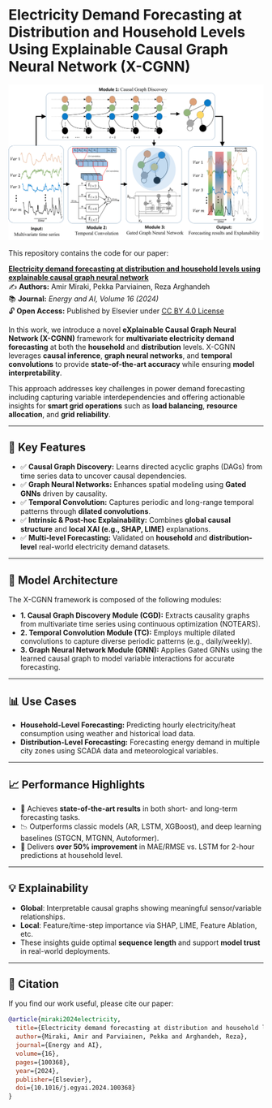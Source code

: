 # Electricity Demand Forecasting at Distribution and Household Levels Using Explainable Causal Graph Neural Network (X-CGNN)

![X-CGNN Pipeline](Pipeline_X-CGNN.png)

This repository contains the code for our paper:

**[Electricity demand forecasting at distribution and household levels using explainable causal graph neural network](https://doi.org/10.1016/j.egyai.2024.100368)**  
✍ **Authors:** Amir Miraki, Pekka Parviainen, Reza Arghandeh  
📚 **Journal:** *Energy and AI, Volume 16 (2024)*  
🔓 **Open Access:** Published by Elsevier under [CC BY 4.0 License](http://creativecommons.org/licenses/by/4.0/)

In this work, we introduce a novel **eXplainable Causal Graph Neural Network (X-CGNN)** framework for **multivariate electricity demand forecasting** at both the **household** and **distribution** levels. X-CGNN leverages **causal inference**, **graph neural networks**, and **temporal convolutions** to provide **state-of-the-art accuracy** while ensuring **model interpretability**.

This approach addresses key challenges in power demand forecasting including capturing variable interdependencies and offering actionable insights for **smart grid operations** such as **load balancing**, **resource allocation**, and **grid reliability**.

---

## 📌 Key Features

- ✅ **Causal Graph Discovery:** Learns directed acyclic graphs (DAGs) from time series data to uncover causal dependencies.  
- ✅ **Graph Neural Networks:** Enhances spatial modeling using **Gated GNNs** driven by causality.  
- ✅ **Temporal Convolution:** Captures periodic and long-range temporal patterns through **dilated convolutions**.  
- ✅ **Intrinsic & Post-hoc Explainability:** Combines **global causal structure** and **local XAI (e.g., SHAP, LIME)** explanations.  
- ✅ **Multi-level Forecasting:** Validated on **household** and **distribution-level** real-world electricity demand datasets.  

---

## 🧠 Model Architecture

The X-CGNN framework is composed of the following modules:

- **1. Causal Graph Discovery Module (CGD):** Extracts causality graphs from multivariate time series using continuous optimization (NOTEARS).  
- **2. Temporal Convolution Module (TC):** Employs multiple dilated convolutions to capture diverse periodic patterns (e.g., daily/weekly).  
- **3. Graph Neural Network Module (GNN):** Applies Gated GNNs using the learned causal graph to model variable interactions for accurate forecasting.

---

## 📊 Use Cases

- **Household-Level Forecasting:** Predicting hourly electricity/heat consumption using weather and historical load data.  
- **Distribution-Level Forecasting:** Forecasting energy demand in multiple city zones using SCADA data and meteorological variables.

---

## 📈 Performance Highlights

- 🚀 Achieves **state-of-the-art results** in both short- and long-term forecasting tasks.  
- 📉 Outperforms classic models (AR, LSTM, XGBoost), and deep learning baselines (STGCN, MTGNN, Autoformer).  
- 💯 Delivers **over 50% improvement** in MAE/RMSE vs. LSTM for 2-hour predictions at household level.

---

## 💡 Explainability

- **Global**: Interpretable causal graphs showing meaningful sensor/variable relationships.  
- **Local**: Feature/time-step importance via SHAP, LIME, Feature Ablation, etc.  
- These insights guide optimal **sequence length** and support **model trust** in real-world deployments.

---

## 📝 Citation

If you find our work useful, please cite our paper:

```bibtex
@article{miraki2024electricity,
  title={Electricity demand forecasting at distribution and household levels using explainable causal graph neural network},
  author={Miraki, Amir and Parviainen, Pekka and Arghandeh, Reza},
  journal={Energy and AI},
  volume={16},
  pages={100368},
  year={2024},
  publisher={Elsevier},
  doi={10.1016/j.egyai.2024.100368}
}
